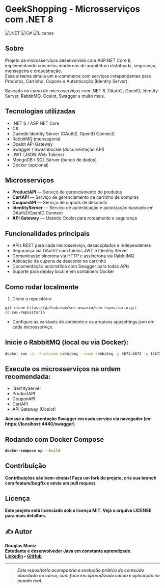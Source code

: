 # GeekShopping - Microsserviços com .NET 8
![.NET](https://img.shields.io/badge/.NET-8-blue)
![C#](https://img.shields.io/badge/C%23-8.0-green)
![License](https://img.shields.io/badge/license-MIT-blue)

## Sobre

Projeto de microsserviços desenvolvido com ASP.NET Core 8, implementando conceitos modernos de arquitetura distribuída, segurança, mensageria e orquestração.  
Esse sistema simula um e-commerce com serviços independentes para Produtos, Carrinho, Cupons e Autenticação (Identity Server).

Baseado no curso de microsserviços com .NET 8, OAuth2, OpenID, Identity Server, RabbitMQ, Ocelot, Swagger e muito mais.

## Tecnologias utilizadas

- .NET 6 / ASP.NET Core
- C#
- Duende Identity Server (OAuth2, OpenID Connect)
- RabbitMQ (mensageria)
- Ocelot API Gateway
- Swagger / Swashbuckle (documentação API)
- JWT (JSON Web Tokens)
- MongoDB / SQL Server (banco de dados)
- Docker (opcional)

## Microsserviços

- **ProductAPI** — Serviço de gerenciamento de produtos
- **CartAPI** — Serviço de gerenciamento de carrinho de compras
- **CouponAPI** — Serviço de cupons de desconto
- **IdentityServer** — Serviço de autenticação e autorização baseado em OAuth2/OpenID Connect
- **API Gateway** — Usando Ocelot para roteamento e segurança

## Funcionalidades principais

- APIs REST para cada microsserviço, desacoplados e independentes
- Segurança via OAuth2 com tokens JWT e Identity Server
- Comunicação síncrona via HTTP e assíncrona via RabbitMQ
- Aplicação de cupons de desconto no carrinho
- Documentação automática com Swagger para todas APIs
- Suporte para deploy local e em containers Docker

## Como rodar localmente

1. Clone o repositório:

```bash
git clone https://github.com/seu-usuario/seu-repositorio.git
cd seu-repositorio
```

- Configure as variáveis de ambiente e os arquivos appsettings.json em cada microsserviço.
## Inicie o RabbitMQ (local ou via Docker):

```bash
docker run -d --hostname rabbitmq --name rabbitmq -p 5672:5672 -p 15672:15672 rabbitmq:3-management
```
## Execute os microsserviços na ordem recomendada:

- IdentityServer
- ProductAPI
- CouponAPI
- CartAPI
- API Gateway (Ocelot)

 <b>Acesse a documentação Swagger em cada serviço via navegador (ex: https://localhost:4440/swagger)<b/>

## Rodando com Docker Compose 
```bash
docker-compose up --build
```
## Contribuição

Contribuições são bem-vindas! Faça um fork do projeto, crie sua branch com feature/bugfix e envie um pull request.

## Licença
Este projeto está licenciado sob a licença MIT. Veja o arquivo LICENSE para mais detalhes.

## ✍️ Autor

**Douglas Muniz**  
Estudante e desenvolvedor Java em constante aprendizado.  
[LinkedIn](https://www.linkedin.com/) • [GitHub](https://github.com/seu-usuario)

---
> _Este repositório acompanha a evolução prática do conteúdo abordado no curso, com foco em aprendizado sólido e aplicação no mundo real._

